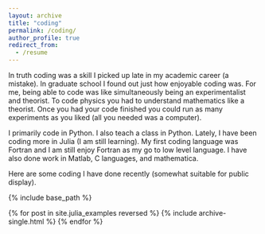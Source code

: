```yaml
---
layout: archive
title: "coding"
permalink: /coding/
author_profile: true
redirect_from:
  - /resume
---
```


In truth coding was a skill I picked up late in my academic career (a mistake). In graduate school I found out just how enjoyable coding was. For me, being able to code was like simultaneously being an experimentalist and theorist. To code physics you had to understand mathematics like a theorist. Once you had your code finished you could run as many experiments as you liked (all you needed was a computer).

I primarily code in Python. I also teach a class in Python. Lately, I have been coding more in Julia (I am still learning). My first coding language was Fortran and I am still enjoy Fortran as my go to low level language. I have also done work in Matlab, C languages, and mathematica.

Here are some coding I have done recently (somewhat suitable for public display).

{% include base_path %}

{% for post in site.julia_examples reversed %}
  {% include archive-single.html %}
{% endfor %}
